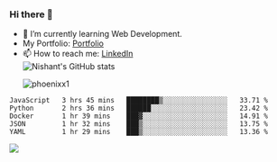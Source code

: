 ### Hi there 👋

<!--
**phoenixx1/phoenixx1** is a ✨ _special_ ✨ repository because its `README.md` (this file) appears on your GitHub profile.

Here are some ideas to get you started:

- 🔭 I’m currently working on ...
- 🌱 I’m currently learning ...
- 👯 I’m looking to collaborate on ...
- 🤔 I’m looking for help with ...
- 💬 Ask me about ...
- 📫 How to reach me: ...
- 😄 Pronouns: ...
- ⚡ Fun fact: ...
-->
- 🌱 I’m currently learning Web Development.
- My Portfolio: [Portfolio](https://phoenixx1.github.io/)
- 📫 How to reach me: [LinkedIn](https://www.linkedin.com/in/nishant-saxena-2609/)  
![Nishant's GitHub stats](https://github-readme-stats.vercel.app/api?username=phoenixx1&count_private=true)<p><img align="center" src="https://github-readme-streak-stats.herokuapp.com/?user=phoenixx1&" alt="phoenixx1" /></p>  
<!--START_SECTION:waka-->
```text
JavaScript   3 hrs 45 mins   ████████▒░░░░░░░░░░░░░░░░   33.71 % 
Python       2 hrs 36 mins   ██████░░░░░░░░░░░░░░░░░░░   23.42 % 
Docker       1 hr 39 mins    ███▓░░░░░░░░░░░░░░░░░░░░░   14.91 % 
JSON         1 hr 32 mins    ███▒░░░░░░░░░░░░░░░░░░░░░   13.75 % 
YAML         1 hr 29 mins    ███▒░░░░░░░░░░░░░░░░░░░░░   13.36 % 
```
<!--END_SECTION:waka-->

![](https://komarev.com/ghpvc/?username=phoenixx1&style=plastic)

<!-- ![Visitor Count](https://profile-counter.glitch.me/phoenixx1/count.svg) -->
